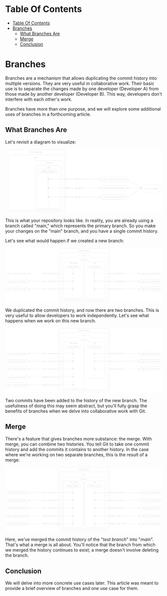 # Table Of Contents

- [Table Of Contents](#table-of-contents)
- [Branches](#branches)
  - [What Branches Are](#what-branches-are)
  - [Merge](#merge)
  - [Conclusion](#conclusion)

# Branches

Branches are a mechanism that allows duplicating the commit history into multiple versions. They are very useful in collaborative work. Their basic use is to separate the changes made by one developer (Developer A) from those made by another developer (Developer B). This way, developers don't interfere with each other's work.

Branches have more than one purpose, and we will explore some additional uses of branches in a forthcoming article.

## What Branches Are

Let's revisit a diagram to visualize:

![one branch](../assets/one-branch-repo.png)

This is what your repository looks like. In reality, you are already using a branch called "main," which represents the primary branch. So you make your changes on the "main" branch, and you have a single commit history.

Let's see what would happen if we created a new branch:

![two branches](../assets/two-branch-repo.png)

We duplicated the commit history, and now there are two branches. This is very useful to allow developers to work independently. Let's see what happens when we work on this new branch.

![new commit on new branch](../assets/new-commits.png)

Two commits have been added to the history of the new branch. The usefulness of doing this may seem abstract, but you'll fully grasp the benefits of branches when we delve into collaborative work with Git.

## Merge

There's a feature that gives branches more substance: the merge. With merge, you can combine two histories. You tell Git to take one commit history and add the commits it contains to another history. In the case where we're working on two separate branches, this is the result of a merge:

![](../assets/merge.png)

Here, we've merged the commit history of the "*test branch*" into "*main*". That's what a merge is all about. You'll notice that the branch from which we merged the history continues to exist; a merge doesn't involve deleting the branch.

## Conclusion

We will delve into more concrete use cases later. This article was meant to provide a brief overview of branches and one use case for them.